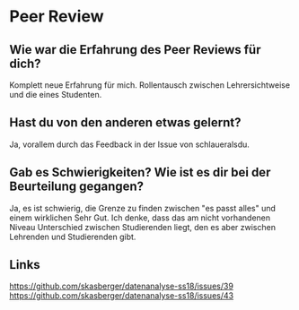 # Peer Review

## Wie war die Erfahrung des Peer Reviews für dich? 
Komplett neue Erfahrung für mich. Rollentausch zwischen Lehrersichtweise und die eines Studenten.

## Hast du von den anderen etwas gelernt?
Ja, vorallem durch das Feedback in der Issue von schlaueralsdu.

## Gab es Schwierigkeiten? Wie ist es dir bei der Beurteilung gegangen?
Ja, es ist schwierig, die Grenze zu finden zwischen "es passt alles" und einem wirklichen Sehr Gut. Ich denke, dass das am nicht vorhandenen Niveau Unterschied zwischen Studierenden liegt, den es aber zwischen Lehrenden und Studierenden gibt.

## Links
https://github.com/skasberger/datenanalyse-ss18/issues/39
https://github.com/skasberger/datenanalyse-ss18/issues/43